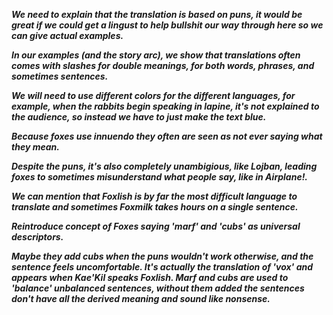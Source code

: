 ***We need to explain that the translation is based on puns, it would be great if we could get a lingust to help bullshit our way through here so we can give actual examples.***

***In our examples (and the story arc), we show that translations often comes with slashes for double meanings, for both words, phrases, and sometimes sentences.***

***We will need to use different colors for the different languages, for example, when the rabbits begin speaking in lapine, it's not explained to the audience, so instead we have to just make the text blue.***

***Because foxes use innuendo they often are seen as not ever saying what they mean.***

***Despite the puns, it's also completely unambigious, like Lojban, leading foxes to sometimes misunderstand what people say, like in Airplane!.***

***We can mention that Foxlish is by far the most difficult language to translate and sometimes Foxmilk takes hours on a single sentence.***

***Reintroduce concept of Foxes saying 'marf' and 'cubs' as universal descriptors.***

***Maybe they add cubs when the puns wouldn't work otherwise, and the sentence feels uncomfortable.
It's actually the translation of 'vox' and appears when Kae'Kil speaks Foxlish.
Marf and cubs are used to 'balance' unbalanced sentences, without them added the sentences don't have all the derived meaning and sound like nonsense.***
